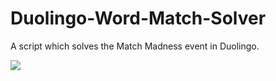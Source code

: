 # Duolingo-Word-Match-Solver
A script which solves the Match Madness event in Duolingo.

![](https://github.com/ViktorGyorgy/Duolingo-Word-Match-Solver/blob/main/recordings/short_showcase_small.gif)

